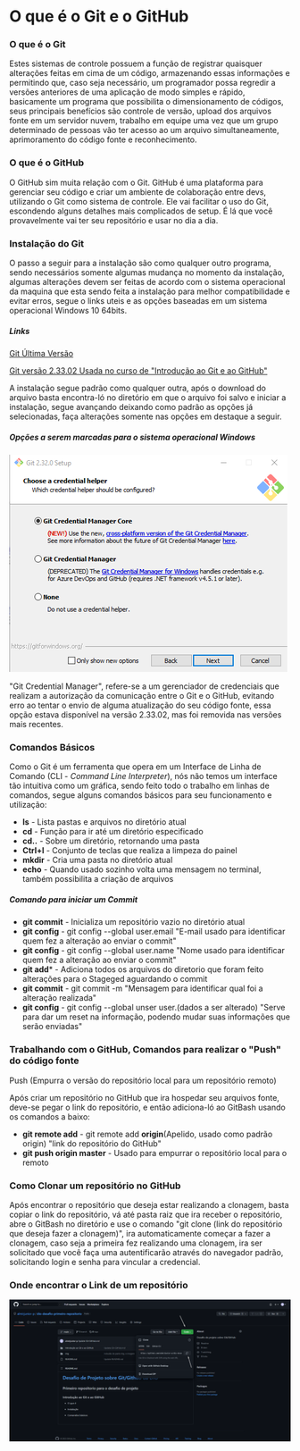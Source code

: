 # O que é o Git e o GitHub

### O que é o Git

Estes sistemas de controle possuem a função de registrar quaisquer alterações feitas em cima de um código, armazenando essas informações e permitindo que, caso seja necessário, um programador possa regredir a versões anteriores de uma aplicação de modo simples e rápido, basicamente um programa que possibilita o dimensionamento de códigos, seus principais benefícios são controle de versão, upload dos arquivos fonte em um servidor nuvem,  trabalho em equipe uma vez que um grupo determinado de pessoas vão ter acesso ao um arquivo simultaneamente, aprimoramento do código fonte e reconhecimento.

### O que é o GitHub

O GitHub sim muita relação com o Git. GitHub é uma plataforma para gerenciar seu código e criar um ambiente de colaboração entre devs, utilizando o Git como sistema de controle. Ele vai facilitar o uso do Git, escondendo alguns detalhes mais complicados de setup. É lá que você provavelmente vai ter seu repositório e usar no dia a dia.

### Instalação do Git

O passo a seguir para a instalação são como qualquer outro programa, sendo necessários somente algumas mudança no momento da instalação, algumas alterações devem ser feitas de acordo com o sistema operacional da maquina que esta sendo feita a instalação para melhor compatibilidade e evitar erros, segue o links uteis e as opções baseadas em um sistema operacional Windows 10 64bits.

##### Links

[Git Última Versão](https://git-scm.com/download/win) 

[Git versão 2.33.02 Usada no curso de "Introdução ao Git e ao GitHub"](https://www.npackd.org/p/git64/2.32.0.2)

A instalação segue padrão como qualquer outra, após o download do arquivo basta encontra-ló no diretório em que o arquivo foi salvo e iniciar a instalação, segue avançando deixando como padrão as opções já selecionadas, faça alterações somente nas opções em destaque a seguir.

##### Opções a serem marcadas para o sistema operacional Windows 

![](https://github.com/almirjunior-p/dio-desafio-primeiro-repositorio/blob/main/img/Screenshot_2.png)

"Git Credential Manager", refere-se a um gerenciador de credenciais que realizam a autorização da  comunicação entre o Git e o GitHub, evitando erro ao tentar o envio de alguma atualização do seu código fonte, essa opção estava disponível na versão 2.33.02, mas foi removida nas versões mais recentes.

### Comandos Básicos 

Como o Git é um ferramenta que opera em um Interface de Linha de Comando (CLI - *Command Line Interpreter*), nós não temos um interface tão intuitiva como um gráfica, sendo feito todo o trabalho em linhas de comandos, segue alguns comandos  básicos para seu funcionamento e utilização:

- **ls** - Lista pastas e arquivos no diretório atual
- **cd** - Função para ir até um diretório especificado
- **cd..** - Sobre um diretório, retornando uma pasta
- **Ctrl+l** - Conjunto de teclas que realiza a limpeza do painel
- **mkdir** - Cria uma pasta no diretório atual
- **echo** - Quando usado sozinho volta uma mensagem no terminal, também possibilita a criação de arquivos

##### Comando para iniciar um Commit

- **git commit** - Inicializa um repositório vazio no diretório atual
- **git config** - git config --global user.email "E-mail usado para identificar quem fez a alteração ao enviar o commit"
- **git config** - git config --global user.name "Nome usado para identificar quem fez a alteração ao enviar o commit"
- **git add*** - Adiciona todos os arquivos do diretorio que foram feito alterações para o Stageged aguardando o commit
- **git commit** - git commit -m "Mensagem para identificar qual foi a alteração realizada"
- **git config** - git config --global unser user.(dados a ser alterado) "Serve para dar um reset na informação, podendo mudar suas informações que serão enviadas"



### Trabalhando com o GitHub, Comandos para realizar o "Push" do código fonte

Push (Empurra o versão do repositório local para um repositório remoto)

Após criar um repositório no GitHub que ira hospedar seu arquivos fonte, deve-se pegar o link do repositório, e então adiciona-ló ao GitBash usando os comandos a baixo:

- **git remote add** - git remote add **origin**(Apelido, usado como padrão origin) "link do repositório do GitHub"
- **git push origin master** - Usado para empurrar o repositório local para o remoto



### Como Clonar um repositório no GitHub

Após encontrar o repositório que deseja estar realizando a clonagem, basta copiar o link do repositório, vá até pasta raiz que ira receber o repositório, abre o GitBash no diretório e use o comando "git clone (link do repositório que deseja fazer a clonagem)", ira automaticamente começar a fazer a clonagem, caso seja a primeira fez realizando uma clonagem, ira ser solicitado que você faça uma autentificarão através do navegador padrão, solicitando login e senha para vincular a credencial.



### **Onde encontrar o Link de um repositório**

![](https://github.com/almirjunior-p/dio-desafio-primeiro-repositorio/blob/main/img/link-repositorio.png)





